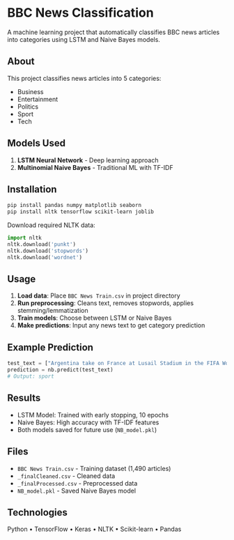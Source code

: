 # BBC News Classification

A machine learning project that automatically classifies BBC news articles into categories using LSTM and Naive Bayes models.

## About

This project classifies news articles into 5 categories:
- Business
- Entertainment
- Politics
- Sport
- Tech

## Models Used

1. **LSTM Neural Network** - Deep learning approach
2. **Multinomial Naive Bayes** - Traditional ML with TF-IDF

## Installation

```bash
pip install pandas numpy matplotlib seaborn
pip install nltk tensorflow scikit-learn joblib
```

Download required NLTK data:
```python
import nltk
nltk.download('punkt')
nltk.download('stopwords')
nltk.download('wordnet')
```

## Usage

1. **Load data**: Place `BBC News Train.csv` in project directory
2. **Run preprocessing**: Cleans text, removes stopwords, applies stemming/lemmatization
3. **Train models**: Choose between LSTM or Naive Bayes
4. **Make predictions**: Input any news text to get category prediction

## Example Prediction

```python
test_text = ["Argentina take on France at Lusail Stadium in the FIFA World Cup..."]
prediction = nb.predict(test_text)
# Output: sport
```

## Results

- LSTM Model: Trained with early stopping, 10 epochs
- Naive Bayes: High accuracy with TF-IDF features
- Both models saved for future use (`NB_model.pkl`)

## Files

- `BBC News Train.csv` - Training dataset (1,490 articles)
- `_finalCleaned.csv` - Cleaned data
- `_finalProcessed.csv` - Preprocessed data
- `NB_model.pkl` - Saved Naive Bayes model

## Technologies

Python • TensorFlow • Keras • NLTK • Scikit-learn • Pandas

